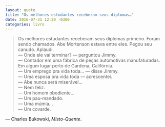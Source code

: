 ```yaml
---
layout: quote
title: "Os melhores estudantes receberam seus diplomas…"
date: 2016-07-31 12:20 -0300
categories: livro
---
```

>Os melhores estudantes receberam seus diplomas primeiro. Foram sendo chamados. Abe Mortenson estava entre eles. Pegou seu canudo. Aplaudi.  
— Onde ele vai terminar? — perguntou Jimmy.  
— Contador em uma fábrica de peças automotivas manufaturadas. Em algum lugar perto de Gardena, Califórnia.  
— Um emprego pra vida toda… — disse Jimmy.  
— Uma esposa pra vida toda — acrescentei.  
— Abe nunca será miserável…  
— Nem feliz.  
— Um homem obediente…  
— Um pau-mandado.  
— Uma múmia…  
— Um covarde.

— Charles Bukowski, _Misto-Quente_.
